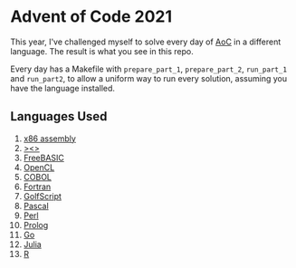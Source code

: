 # Advent of Code 2021

This year, I've challenged myself to solve every day of [AoC](https://adventofcode.com/2021) in a different language. The result is what you see in this repo.

Every day has a Makefile with `prepare_part_1`, `prepare_part_2`, `run_part_1` and `run_part2`, to allow a uniform way to run every solution, assuming you have the language installed.

## Languages Used

 1. [x86 assembly](https://en.wikipedia.org/wiki/X86_assembly_language)
 2. [><>](https://esolangs.org/wiki/Fish)
 3. [FreeBASIC](https://www.freebasic.net/)
 4. [OpenCL](https://www.khronos.org/opencl/)
 5. [COBOL](https://nl.wikipedia.org/wiki/COBOL)
 6. [Fortran](https://fortran-lang.org/)
 7. [GolfScript](http://www.golfscript.com/golfscript/)
 8. [Pascal](https://en.wikipedia.org/wiki/Pascal_(programming_language))
 9. [Perl](https://www.perl.org/)
10. [Prolog](https://www.swi-prolog.org/)
11. [Go](https://go.dev/)
12. [Julia](https://julialang.org/)
13. [R](https://www.r-project.org/)
